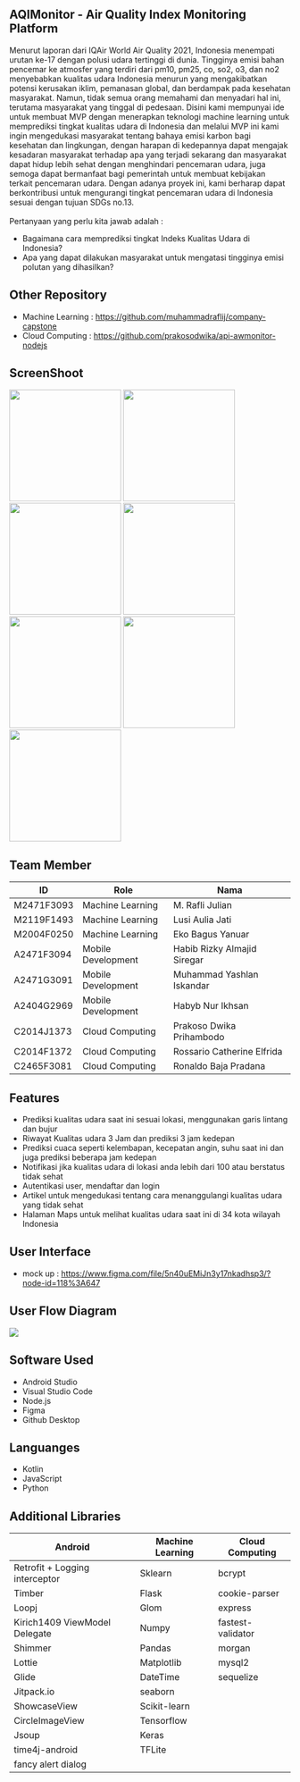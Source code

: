 ## AQIMonitor - Air Quality Index Monitoring Platform
Menurut laporan dari IQAir World Air Quality 2021, Indonesia menempati urutan ke-17 dengan polusi udara tertinggi di dunia. Tingginya emisi bahan pencemar ke atmosfer yang terdiri dari pm10, pm25, co, so2, o3, dan no2 menyebabkan kualitas udara Indonesia menurun yang mengakibatkan potensi kerusakan iklim, pemanasan global, dan berdampak pada kesehatan masyarakat. Namun, tidak semua orang memahami dan menyadari hal ini, terutama masyarakat yang tinggal di pedesaan. Disini kami mempunyai ide untuk membuat MVP dengan menerapkan teknologi machine learning untuk memprediksi tingkat kualitas udara di Indonesia dan melalui MVP ini kami ingin mengedukasi masyarakat tentang bahaya emisi karbon bagi kesehatan dan lingkungan, dengan harapan di kedepannya dapat mengajak kesadaran masyarakat terhadap apa yang terjadi sekarang dan masyarakat dapat hidup lebih sehat dengan menghindari pencemaran udara, juga semoga dapat bermanfaat bagi pemerintah untuk membuat kebijakan terkait pencemaran udara. Dengan adanya proyek ini, kami berharap dapat berkontribusi untuk mengurangi tingkat pencemaran udara di Indonesia sesuai dengan tujuan SDGs no.13.<br><br>
Pertanyaan yang perlu kita jawab adalah :<br>
- Bagaimana cara memprediksi tingkat Indeks Kualitas Udara di Indonesia? <br> 
- Apa yang dapat dilakukan masyarakat untuk mengatasi tingginya emisi polutan yang dihasilkan?

## Other Repository
- Machine Learning : https://github.com/muhammadraflij/company-capstone
- Cloud Computing : https://github.com/prakosodwika/api-awmonitor-nodejs

## ScreenShoot

<img src="https://github.com/yashlan/AQIMonitor/blob/main/scrennShoot/_1_dasboard.gif" width="200" /> <img src="https://github.com/yashlan/AQIMonitor/blob/main/scrennShoot/_1_dasboard_2.gif" width="200" /> <img src="https://github.com/yashlan/AQIMonitor/blob/main/scrennShoot/_2_maps.gif" width="200" /> <img src="https://github.com/yashlan/AQIMonitor/blob/main/scrennShoot/_3_article_2.gif" width="200" /> <img src="https://github.com/yashlan/AQIMonitor/blob/main/scrennShoot/_4_profile.gif" width="200" /> <img src="https://github.com/yashlan/AWMonitor/blob/main/scrennShoot/_4_profile_2.gif" width="200" /> <img src="https://github.com/yashlan/AQIMonitor/blob/main/scrennShoot/_6_login.gif" width="200" />


## Team Member
|     ID     |        Role        |            Nama             |
|------------|--------------------|-----------------------------|
| M2471F3093 | Machine Learning   |M. Rafli Julian              |
| M2119F1493 | Machine Learning   | Lusi Aulia Jati             |
| M2004F0250 | Machine Learning   | Eko Bagus Yanuar            |
| A2471F3094 | Mobile Development | Habib Rizky Almajid Siregar |
| A2471G3091 | Mobile Development | Muhammad Yashlan Iskandar   |
| A2404G2969 | Mobile Development | Habyb Nur Ikhsan            |
| C2014J1373 | Cloud Computing    | Prakoso Dwika Prihambodo    |
| C2014F1372 | Cloud Computing    | Rossario Catherine Elfrida  |
| C2465F3081 | Cloud Computing    | Ronaldo Baja Pradana        |

## Features
- Prediksi kualitas udara saat ini sesuai lokasi, menggunakan garis lintang dan bujur
- Riwayat Kualitas udara 3 Jam dan prediksi 3 jam kedepan
- Prediksi cuaca seperti kelembapan, kecepatan angin, suhu saat ini dan juga prediksi beberapa jam kedepan
- Notifikasi jika kualitas udara di lokasi anda lebih dari 100 atau berstatus tidak sehat
- Autentikasi user, mendaftar dan login
- Artikel untuk mengedukasi tentang cara menanggulangi kualitas udara yang tidak sehat
- Halaman Maps untuk melihat kualitas udara saat ini di 34 kota wilayah Indonesia

## User Interface
- mock up : https://www.figma.com/file/5n40uEMiJn3y17nkadhsp3/?node-id=118%3A647 <br>

## User Flow Diagram
![](https://blogger.googleusercontent.com/img/b/R29vZ2xl/AVvXsEiOKLHKhZIlCwLgJ0OitwrdMrGoYIBJJcMC-OWnyPK4WPqX3Hy3SXR_SwwYuzGIAgNGy8kk16LpfRLLzQcaSUX0yXdSbInS5ExjYHswufxZcJL1DsgRoD9wFJiYF5hUTKIVIMdHHfQYttQ7OXX-jZz-5JCqi8CXeJ64YP9s0vKnb5QROL3B0A77143T/s1829/user%20flow%20AQIMonitor.png)

## Software Used
- Android Studio
- Visual Studio Code
- Node.js
- Figma
- Github Desktop

## Languanges
- Kotlin
- JavaScript
- Python

## Additional Libraries
|           Android             |        Machine Learning       |    Cloud Computing          |
|-------------------------------|-------------------------------|-----------------------------|
|Retrofit + Logging interceptor |Sklearn                        |bcrypt                       |
|Timber                         |Flask                          |cookie-parser                |
|Loopj                          |Glom                           |express                      |
|Kirich1409 ViewModel Delegate  |Numpy                          |fastest-validator            |
|Shimmer                        |Pandas                         |morgan                       |
|Lottie                         |Matplotlib                     |mysql2                       |
|Glide                          |DateTime                       |sequelize                    |
|Jitpack.io                     |seaborn                        |                             |
|ShowcaseView                   |Scikit-learn                   |                             |
|CircleImageView                |Tensorflow                     |                             |
|Jsoup                          |Keras                          |                             |
|time4j-android                 |TFLite                         |                             |
|fancy alert dialog             |                               |                             |
